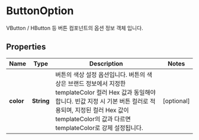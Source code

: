 

# ButtonOption

VButton / HButton 등 버튼 컴포넌트의 옵션 정보 객체 입니다.   

## Properties

| Name | Type | Description | Notes |
|------------ | ------------- | ------------- | -------------|
|**color** | **String** | 버튼의 색상 설정 옵션입니다.   버튼의 색상은 브랜드 정보에서 지정한 templateColor 컬러 Hex 값과 동일해야 합니다.   빈값 지정 시 기본 버튼 컬러로 적용되며, 지정된 컬러 Hex 값이 templateColor의 값과 다르면 templateColor로 강제 설정됩니다.    |  [optional] |



